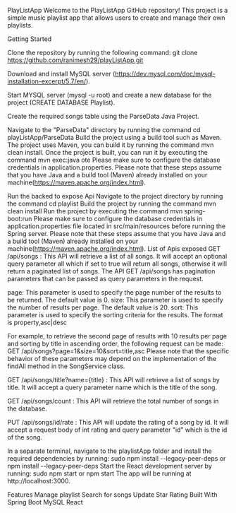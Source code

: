 PlayListApp
Welcome to the PlayListApp GitHub repository! This project is a simple music playlist app that allows users to create and manage their own playlists.

Getting Started

Clone the repository by running the following command:
git clone https://github.com/ranimesh29/playListApp.git

Download and install MySQL server (https://dev.mysql.com/doc/mysql-installation-excerpt/5.7/en/).

Start MYSQL server (mysql -u root) and create a new database for the project (CREATE DATABASE Playlist).

Create the required songs table using the ParseData Java Project.

Navigate to the "ParseData" directory by running the command cd playListApp/ParseData
Build the project using a build tool such as Maven. The project uses Maven, you can build it by running the command mvn clean install. 
Once the project is built, you can run it by executing the command mvn exec:java
ote
Please make sure to configure the database credentials in application.properties.
Please note that these steps assume that you have Java and a build tool (Maven) already installed on your machine(https://maven.apache.org/index.html). 

Run the backed to expose Api
Navigate to the project directory by running the command cd playlist
Build the project by running the command mvn clean install
Run the project by executing the command mvn spring-boot:run
Please make sure to configure the database credentials in application.properties file located in src/main/resources before running the Spring server.
Please note that these steps assume that you have Java and a build tool (Maven) already installed on your machine(https://maven.apache.org/index.html). 
List of Apis exposed
GET /api/songs : This API will retrieve a list of all songs. It will accept an optional query parameter all which if set to true will return all songs, otherwise it will return a paginated list of songs.
The API GET /api/songs has pagination parameters that can be passed as query parameters in the request.

page: This parameter is used to specify the page number of the results to be returned. The default value is 0.
size: This parameter is used to specify the number of results per page. The default value is 20.
sort: This parameter is used to specify the sorting criteria for the results. The format is property,asc|desc

For example, to retrieve the second page of results with 10 results per page and sorting by title in ascending order, the following request can be made:
GET /api/songs?page=1&size=10&sort=title,asc
Please note that the specific behavior of these parameters may depend on the implementation of the findAll method in the SongService class.

GET /api/songs/title?name={title} : This API will retrieve a list of songs by title. It will accept a query parameter name which is the title of the song.

GET /api/songs/count : This API will retrieve the total number of songs in the database.

PUT /api/songs/id/rate : This API will update the rating of a song by id. It will accept a request body of int rating and query parameter "id" which is the id of the song.

In a separate terminal, navigate to the playlistApp folder and install the required dependencies by running:
sudo npm install --legacy-peer-deps or npm install --legacy-peer-deps
Start the React development server by running:
sudo npm start or npm start
The app will be running at http://localhost:3000.

Features
Manage playlist
Search for songs
Update Star Rating
Built With
Spring Boot
MySQL
React

